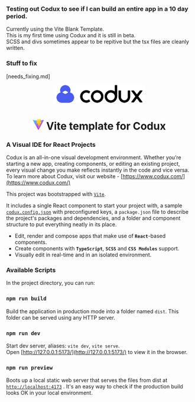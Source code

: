 ### Testing out Codux to see if I can build an entire app in a 10 day period.
Currently using the Vite Blank Template. \
This is my first time using Codux and it is still in beta. \
SCSS and divs sometimes appear to be repitive but the tsx files are cleanly written.

### Stuff to fix 
[needs_fixing.md]
<div align="center">  
    <img height="50" src="./src/assets/codux.svg">  
    <h1><img height="30" src="./src/assets/vite.svg"> Vite template for Codux</h1>
</div>

### A Visual IDE for React Projects

Codux is an all-in-one visual development environment. Whether you’re starting a new app, creating components, or editing an existing project, every visual change you make reflects instantly in the code and vice versa. To learn more about Codux, visit our website - [https://www.codux.com/](https://www.codux.com/)

This project was bootstrapped with [`Vite`](https://vitejs.dev).

It includes a single React component to start your project with, a sample [`codux.config.json`](codux.config.json) with preconfigured keys, a `package.json` file to describe the project's packages and dependencies, and a folder and component structure to put everything neatly in its place.

- Edit, render and compose apps that make use of **`React`**-based components.
- Create components with **`TypeScript`**, **`SCSS`** and **`CSS Modules`** support.
- Visually edit in real-time and in an isolated environment.

### Available Scripts

In the project directory, you can run:

### `npm run build`

Build the application in production mode into a folder named `dist`. This folder can be served using any HTTP server.

### `npm run dev`

Start dev server, aliases: `vite dev`, `vite serve`.\
Open [http://127.0.0.1:5173/](http://127.0.0.1:5173/) to view it in the browser.

### `npm run preview`

Boots up a local static web server that serves the files from dist at [`http://localhost:4173`](http://localhost:4173) . It's an easy way to check if the production build looks OK in your local environment.
